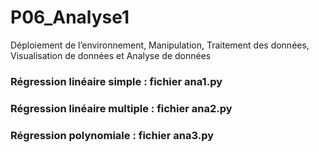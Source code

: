 # P06_Analyse1
Déploiement de l’environnement, Manipulation, Traitement des données, Visualisation de données et Analyse de données


### Régression linéaire simple : fichier ana1.py

### Régression linéaire multiple : fichier ana2.py

### Régression polynomiale : fichier ana3.py

